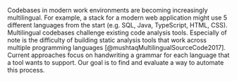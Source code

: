 
Codebases in modern work environments are becoming increasingly multilingual. For example, a stack for a modern web application might use 5 different languages from the start (e.g. SQL, Java, TypeScript, HTML, CSS). Multilingual codebases challenge existing code analysis tools. Especially of note is the difficulty of building static analysis tools that work across multiple programming languages [@mushtaqMultilingualSourceCode2017]. Current approaches focus on handwriting a grammar for each language that a tool wants to support. Our goal is to find and evaluate a way to automate this process.